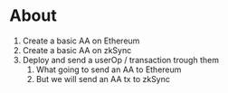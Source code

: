 # About

1. Create a basic AA on Ethereum
2. Create a basic AA on zkSync
3. Deploy and send a userOp / transaction trough them
   1. What going to send an AA to Ethereum
   2. But we will send an AA tx to zkSync
